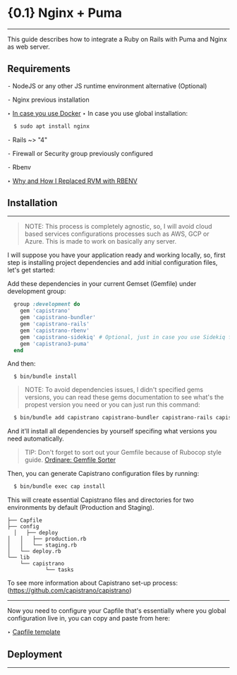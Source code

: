 # {0.1} Nginx + Puma
--------------------

This guide describes how to integrate a Ruby on Rails with Puma and Nginx as web server.

## Requirements

⁃ NodeJS or any other JS runtime environment alternative (Optional)

⁃ Nginx previous installation

  ‣ [In case you use Docker](https://hub.docker.com/_/nginx)
  ‣ In case you use global installation:

  ```bash
    $ sudo apt install nginx
  ```

⁃ Rails ~> "4"

⁃ Firewall or Security group previously configured

⁃ Rbenv

  ‣ [Why and How I Replaced RVM with RBENV](https://dev.to/krtb/why-and-how-i-replaced-rvm-with-rbenv-23ad)


## Installation
---------------

> NOTE: This process is completely agnostic, so, I will avoid cloud based services configurations processes such as AWS, GCP or Azure. This is made to work on basically any server.

I will suppose you have your application ready and working locally, so, first step is installing project dependencies and add initial configuration files, let's get started:

Add these dependencies in your current Gemset (Gemfile) under development group:

```ruby
  group :development do
    gem 'capistrano'
    gem 'capistrano-bundler'
    gem 'capistrano-rails'
    gem 'capistrano-rbenv'
    gem 'capistrano-sidekiq' # Optional, just in case you use Sidekiq framework.
    gem 'capistrano3-puma'
  end
```

And then:


```
  $ bin/bundle install
```

> NOTE: To avoid dependencies issues, I didn't specified gems versions, you can read these gems documentation to see what's the propest version you need or you can just run this command:

```bash
  $ bin/bundle add capistrano capistrano-bundler capistrano-rails capistrano-rbenv capistrano-sidekiq capistrano3-puma --group=development
```

And it'll install all dependencies by yourself specifing what versions you need automatically.

> TIP: Don't forget to sort out your Gemfile because of Rubocop style guide. [Ordinare: Gemfile Sorter](https://github.com/nikolalsvk/ordinare)

Then, you can generate Capistrano configuration files by running:

```bash
  $ bin/bundle exec cap install
```

This will create essential Capistrano files and directories for two environments by default (Production and Staging).

```
├── Capfile
├── config
  │   ├── deploy
│   │   ├── production.rb
│   │   └── staging.rb
│   └── deploy.rb
└── lib
    └── capistrano
            └── tasks
```

To see more information about Capistrano set-up process: (https://github.com/capistrano/capistrano)

-----------------------------------

Now you need to configure your Capfile that's essentially where you global configuration live in, you can copy and paste from here:

‣ [Capfile template](./config/Capfile)

## Deployment
-------------
